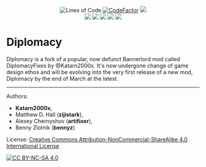 <p align="center">
	<img src="https://tokei.rs/b1/github/DiplomacyTeam/Bannerlord.Diplomacy?category=code" alt="Lines of Code"/>
	<a href="https://www.codefactor.io/repository/github/diplomacyteam/bannerlord.diplomacy"><img src="https://www.codefactor.io/repository/github/diplomacyteam/bannerlord.diplomacy/badge" alt="CodeFactor"/></a>
	<a title="Crowdin" target="_blank" href="https://crowdin.com/project/bannerlorddiplomacy"><img src="https://badges.crowdin.net/bannerlorddiplomacy/localized.svg"></a>
	</br>
	<a href="https://www.nexusmods.com/mountandblade2bannerlord/mods/832" alt="NexusMods Bannerlord.Diplomacy">
	<img src="https://img.shields.io/badge/NexusMods-Bannerlord.Diplomacy-yellow.svg" /></a>
	<a href="https://www.nexusmods.com/mountandblade2bannerlord/mods/832" alt="NexusMods Bannerlord.Diplomacy">
	<img src="https://img.shields.io/endpoint?url=https%3A%2F%2Fnexusmods-version-pzk4e0ejol6j.runkit.sh%3FgameId%3Dmountandblade2bannerlord%26modId%3D832" /></a>
	<a href="https://www.nexusmods.com/mountandblade2bannerlord/mods/832" alt="NexusMods Bannerlord.Diplomacy">
	<img src="https://img.shields.io/endpoint?url=https%3A%2F%2Fnexusmods-downloads-ayuqql60xfxb.runkit.sh%2F%3Ftype%3Dunique%26gameId%3D3174%26modId%3D832" /></a>
	<a href="https://www.nexusmods.com/mountandblade2bannerlord/mods/832" alt="NexusMods Bannerlord.Diplomacy">
	<img src="https://img.shields.io/endpoint?url=https%3A%2F%2Fnexusmods-downloads-ayuqql60xfxb.runkit.sh%2F%3Ftype%3Dtotal%26gameId%3D3174%26modId%3D832" /></a>
	<a href="https://www.nexusmods.com/mountandblade2bannerlord/mods/832" alt="NexusMods Bannerlord.Diplomacy">
	<img src="https://img.shields.io/endpoint?url=https%3A%2F%2Fnexusmods-downloads-ayuqql60xfxb.runkit.sh%2F%3Ftype%3Dviews%26gameId%3D3174%26modId%3D832" /></a>
</p>

# Diplomacy

Diplomacy is a fork of a popular, now defunct Bannerlord mod called DiplomacyFixes by @Katarn2000x. It's now undergone change of game design ethos and will be evolving into the very first release of a new mod, Diplomacy by the end of March at the latest.

---

Authors:

- **Katarn2000x**,
- Matthew D. Hall (**zijistark**),
- Alexey Chernyshov (**artifixer**),
- Benny Zlotnik (**bennyz**)

License: [Creative Commons Attribution-NonCommercial-ShareAlike 4.0 International License](LICENSE)

[![CC BY-NC-SA 4.0][cc-by-nc-sa-image]][cc-by-nc-sa]

[cc-by-nc-sa]: http://creativecommons.org/licenses/by-nc-sa/4.0/
[cc-by-nc-sa-image]: https://licensebuttons.net/l/by-nc-sa/4.0/88x31.png
[cc-by-nc-sa-shield]: https://img.shields.io/badge/License-CC%20BY--NC--SA%204.0-lightgrey.svg
